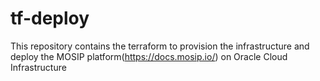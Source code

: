 # tf-deploy
This repository contains the terraform to provision the infrastructure and deploy the MOSIP platform(https://docs.mosip.io/) on Oracle Cloud Infrastructure
